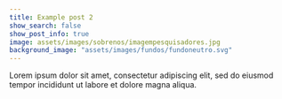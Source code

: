 ```yaml
---
title: Example post 2
show_search: false
show_post_info: true
image: assets/images/sobrenos/imagempesquisadores.jpg
background_image: "assets/images/fundos/fundoneutro.svg"
---
```


Lorem ipsum dolor sit amet, consectetur adipiscing elit, sed do eiusmod tempor incididunt ut labore et dolore magna aliqua.
